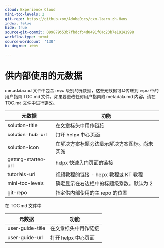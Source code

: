 ```yaml
---
cloud: Experience Cloud
mini-toc-levels: 2
git-repo: https://github.com/AdobeDocs/cxm-learn.zh-Hans
index: false
hide: true
source-git-commit: 099879553b7fbdcfb4d0491f00c23b7e19241998
workflow-type: tm+mt
source-wordcount: '130'
ht-degree: 100%

---
```



# 供内部使用的元数据

metadata.md 文件中包含 repo 级别的元数据，这些元数据可以传递到 repo 中的用户指南 TOC.md 文件。如果要更改任何用户指南的 metadata.md 内容，请在 TOC.md 文件中进行更改。

| 元数据 | 功能 |
|--- |--- |
| solution-title | 在文章标头中用作链接 |
| solution-hub-url | 打开 helpx 中心页面 |
| solution-icon | 在解决方案标题旁边显示解决方案图标。尚未实施 |
| getting-started-url | helpx 快速入门页面的链接 |
| tutorials-url | 视频教程的链接 - helpx 教程或 KT 教程 |
| mini-toc-levels | 确定显示在右边栏中的标题级别数。默认为 2 |
| git-repo | 指定供内部使用的主 repo 的位置 |

在 TOC.md 文件中

| 元数据 | 功能 |
|--- |--- |
| user-guide-title | 在文章标头中用作链接 |
| user-guide-url | 打开 helpx 中心页面 |
